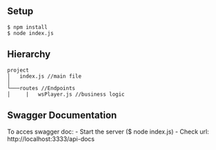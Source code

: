 ## Setup
```console
$ npm install
$ node index.js
```

## Hierarchy


```
project
│   index.js //main file    
│
└───routes //Endpoints
│     |   wsPlayer.js //business logic
```

## Swagger Documentation
To acces swagger doc: 
    - Start the server ($ node index.js)
    - Check url: http://localhost:3333/api-docs